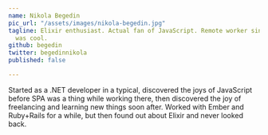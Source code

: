 ```yaml
---
name: Nikola Begedin
pic_url: "/assets/images/nikola-begedin.jpg"
tagline: Elixir enthusiast. Actual fan of JavaScript. Remote worker since before it
  was cool.
github: begedin
twitter: begedinnikola
published: false

---
```

Started as a .NET developer in a typical, discovered the joys of JavaScript before SPA was a thing while working there, then discovered the joy of freelancing and learning new things soon after. Worked with Ember and Ruby+Rails for a while, but then found out about Elixir and never looked back.